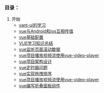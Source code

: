 ### 目录：
1. 开始
    * [vant-ui的学习](./vue/vant-ui的学习.md)
    * [vue与Android和ios互相传值](./vue/vue与Android和ios互相传值)
    * [vue基础配置](./vue/vue基础配置.md)
    * [VUE学习知识总结](./vue/VUE学习知识总结.md)
    * [vue监听页面滚动数据](./vue/vue监听页面滚动数据.md)
    * [vue项目播放视频流使用vue-video-player](./vue/vue项目播放视频流使用vue-video-player.md)
    * [vue项目架构设计](./vue/vue项目架构设计.md)
    * [vue定时器问题](./vue/vue定时器问题.md)
    * [vue实现拖拽排序](./vue/vue实现拖拽排序.md)
    * [vue项目播放视频流使用vue-video-player](./vue/vue项目播放视频流使用vue-video-player.md)
    * [vue编写折叠面板组件](./vue/vue编写折叠面板组件.md)
    <!-- * [移动端响应式布局](./vue/vant-ui的学习.md)
    <img src="./vue/vue项目架构设计.md"> -->
